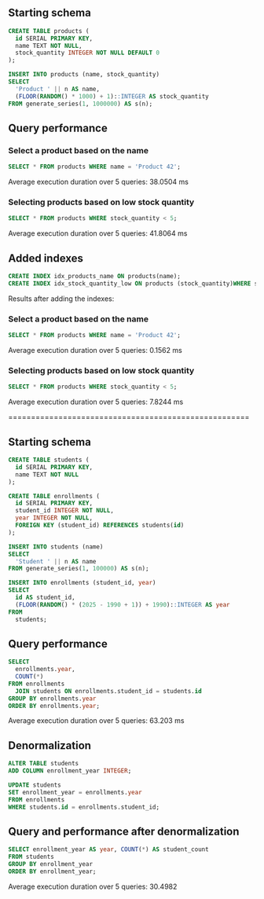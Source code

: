 ## Starting schema

```sql
CREATE TABLE products (
  id SERIAL PRIMARY KEY,
  name TEXT NOT NULL,
  stock_quantity INTEGER NOT NULL DEFAULT 0
);

INSERT INTO products (name, stock_quantity)
SELECT
  'Product ' || n AS name,
  (FLOOR(RANDOM() * 1000) + 1)::INTEGER AS stock_quantity
FROM generate_series(1, 1000000) AS s(n);
```

## Query performance

### Select a product based on the name

```sql
SELECT * FROM products WHERE name = 'Product 42';
```

Average execution duration over 5 queries: 38.0504 ms


### Selecting products based on low stock quantity

```sql
SELECT * FROM products WHERE stock_quantity < 5;
```

Average execution duration over 5 queries: 41.8064 ms



## Added indexes

```sql
CREATE INDEX idx_products_name ON products(name);
CREATE INDEX idx_stock_quantity_low ON products (stock_quantity)WHERE stock_quantity < 5;
```

Results after adding the indexes:

### Select a product based on the name

```sql
SELECT * FROM products WHERE name = 'Product 42';
```

Average execution duration over 5 queries: 0.1562 ms


### Selecting products based on low stock quantity

```sql
SELECT * FROM products WHERE stock_quantity < 5;
```

Average execution duration over 5 queries: 7.8244 ms



=====================================================


## Starting schema

```sql
CREATE TABLE students (
  id SERIAL PRIMARY KEY,
  name TEXT NOT NULL
);

CREATE TABLE enrollments (
  id SERIAL PRIMARY KEY,
  student_id INTEGER NOT NULL,
  year INTEGER NOT NULL,
  FOREIGN KEY (student_id) REFERENCES students(id)
);

INSERT INTO students (name)
SELECT
  'Student ' || n AS name
FROM generate_series(1, 100000) AS s(n);

INSERT INTO enrollments (student_id, year)
SELECT
  id AS student_id,
  (FLOOR(RANDOM() * (2025 - 1990 + 1)) + 1990)::INTEGER AS year
FROM
  students;
```

## Query performance


```sql
SELECT
  enrollments.year,
  COUNT(*)
FROM enrollments
  JOIN students ON enrollments.student_id = students.id
GROUP BY enrollments.year
ORDER BY enrollments.year;
```

Average execution duration over 5 queries: 63.203 ms



## Denormalization

```sql
ALTER TABLE students
ADD COLUMN enrollment_year INTEGER;

UPDATE students
SET enrollment_year = enrollments.year
FROM enrollments
WHERE students.id = enrollments.student_id;

```


## Query and performance after denormalization

```sql
SELECT enrollment_year AS year, COUNT(*) AS student_count
FROM students
GROUP BY enrollment_year
ORDER BY enrollment_year;
```

Average execution duration over 5 queries: 30.4982
